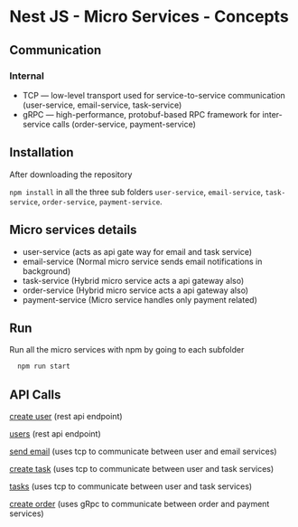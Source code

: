 # Nest JS - Micro Services - Concepts

## Communication

### Internal

- TCP — low-level transport used for service-to-service communication (user-service, email-service, task-service)
- gRPC — high-performance, protobuf-based RPC framework for inter-service calls (order-service, payment-service)

## Installation

After downloading the repository

`npm install` in all the three sub folders `user-service`, `email-service`, `task-service`, `order-service`, `payment-service`.

## Micro services details

- user-service (acts as api gate way for email and task service)
- email-service (Normal micro service sends email notifications in background)
- task-service (Hybrid micro service acts a api gateway also)
- order-service (Hybrid micro service acts a api gateway also)
- payment-service (Micro service handles only payment related)

## Run

Run all the micro services with npm by going to each subfolder

```bash
  npm run start
```

## API Calls

[create user](http://localhost:3000/create-user) (rest api endpoint)

[users](http://localhost:3000/users) (rest api endpoint)

[send email](http://localhost:3000/send-email) (uses tcp to communicate between user and email services)

[create task](http://localhost:3000/create-task) (uses tcp to communicate between user and task services)

[tasks](http://localhost:3000/tasks) (uses tcp to communicate between user and task services)

[create order](https://localhost:3004/orders/create) (uses gRpc to communicate between order and payment services)
